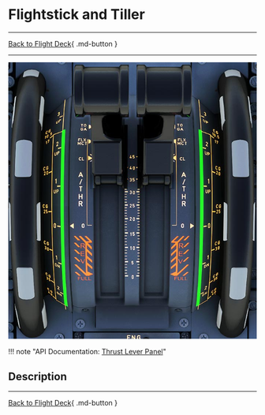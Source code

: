 # Flightstick and Tiller

---

[Back to Flight Deck](../index.md){ .md-button }

---

![Thrust Lever and Elevation Trim](../../../assets/a32nx-briefing/pedestal/Thrust-lever-elev-trim.jpg "Thrust Lever and Elevation Trim")

!!! note "API Documentation: [Thrust Lever Panel](../../a32nx_api.md#isis)"

## Description


---

[Back to Flight Deck](../index.md){ .md-button }
